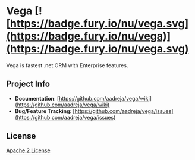 # Vega [![https://badge.fury.io/nu/vega.svg](https://badge.fury.io/nu/vega)](https://badge.fury.io/nu/vega.svg)

Vega is fastest .net ORM with Enterprise features. 

## Project Info

* **Documentation**: [https://github.com/aadreja/vega/wiki](https://github.com/aadreja/vega/wiki)
* **Bug/Feature Tracking**: [https://github.com/aadreja/vega/issues](https://github.com/aadreja/vega/issues)

## License

[Apache 2 License](https://github.com/aadreja/vega/blob/master/LICENSE.txt)

